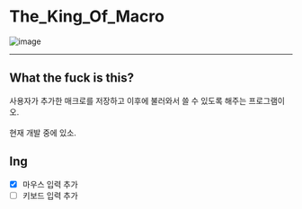 # The_King_Of_Macro
![image](https://user-images.githubusercontent.com/64591335/144430633-7ae780fe-e669-4eda-af1e-012416ed1fb0.png)

---
## What the fuck is this?
사용자가 추가한 매크로를 저장하고 이후에 불러와서 쓸 수 있도록 해주는 프로그램이오. <br><br>
현재 개발 중에 있소.

## Ing
- [x] 마우스 입력 추가
- [ ] 키보드 입력 추가
